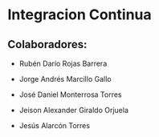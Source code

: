 # Integracion Continua

## Colaboradores:

- Rubén Darío Rojas Barrera

- Jorge Andrés Marcillo Gallo

- José Daniel Monterrosa Torres

- Jeison Alexander Giraldo Orjuela

- Jesús Alarcón Torres 
